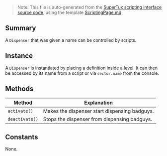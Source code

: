 > Note: This file is auto-generated from the [SuperTux scripting interface source code](https://github.com/SuperTux/supertux/tree/master/src/scripting), using the template [ScriptingPage.md](https://github.com/SuperTux/wiki/tree/master/templates/ScriptingPage.md).

Summary
-------

A `Dispenser` that was given a name can be controlled by scripts.

Instance
--------

A `Dispenser` is instantiated by placing a definition inside a level. It can then be accessed by its name from a script or via `sector.name` from the console. 

Methods
-------

Method | Explanation
-------|-------
`activate()` | Makes the dispenser start dispensing badguys. 
`deactivate()` | Stops the dispenser from dispensing badguys. 


Constants
---------

None.
